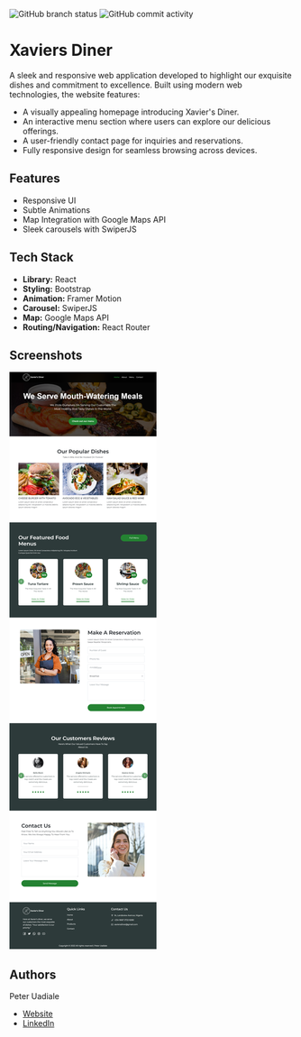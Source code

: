 ![GitHub branch status](https://img.shields.io/github/checks-status/peterxavier01/xaviers-diner/main)
![GitHub commit activity](https://img.shields.io/github/commit-activity/t/peterxavier01/xaviers-diner)
# Xaviers Diner

A sleek and responsive web application developed to highlight our exquisite dishes and commitment to excellence. Built using modern web technologies, the website features:

- A visually appealing homepage introducing Xavier's Diner.
- An interactive menu section where users can explore our delicious offerings.
- A user-friendly contact page for inquiries and reservations.
- Fully responsive design for seamless browsing across devices.

## Features

- Responsive UI
- Subtle Animations
- Map Integration with Google Maps API
- Sleek carousels with SwiperJS
## Tech Stack

- **Library:** React
- **Styling:** Bootstrap
- **Animation:** Framer Motion
- **Carousel:** SwiperJS
- **Map:** Google Maps API
- **Routing/Navigation:** React Router

## Screenshots

![App Screenshot](public/screenshot.png)


## Authors

Peter Uadiale

- [Website](https://www.peteruadiale.com/)
- [LinkedIn](https://www.linkedin.com/in/peter-o-uadiale-69541a19a/)

